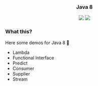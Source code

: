 <h3 align="center">Java 8</h3>
<p align="center">
    <img src="https://img.shields.io/badge/jdk-11-red"/> <img src="https://img.shields.io/badge/jdk-8-blue"/>
</p>

### What this?
Here some demos for Java 8 🚀 
- Lambda
- Functional Interface
- Predict
- Consumer
- Supplier
- Stream

